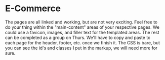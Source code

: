E-Commerce
============

The pages are all linked and working, but are not very exciting. Feel
free to do your thing within the "main-content" areas of your respective
pages. We could use a favicon, images, and filler text for the templated
areas. The rest can be completed as a group on Thurs. We'll have to copy
and paste to each page for the header, footer, etc. once we finish it.
The CSS is bare, but you can see the id's and classes I put in the 
markup, we will need more for sure.
